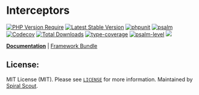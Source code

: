 # Interceptors

[![PHP Version Require](https://poser.pugx.org/spiral/interceptors/require/php)](https://packagist.org/packages/spiral/interceptors)
[![Latest Stable Version](https://poser.pugx.org/spiral/interceptors/v/stable)](https://packagist.org/packages/spiral/interceptors)
[![phpunit](https://github.com/spiral/interceptors/actions/workflows/phpunit.yml/badge.svg)](https://github.com/spiral/interceptors/actions)
[![psalm](https://github.com/spiral/interceptors/actions/workflows/psalm.yml/badge.svg)](https://github.com/spiral/interceptors/actions)
[![Codecov](https://codecov.io/gh/spiral/interceptors/branch/master/graph/badge.svg)](https://codecov.io/gh/spiral/interceptors/)
[![Total Downloads](https://poser.pugx.org/spiral/interceptors/downloads)](https://packagist.org/packages/spiral/interceptors)
[![type-coverage](https://shepherd.dev/github/spiral/interceptors/coverage.svg)](https://shepherd.dev/github/spiral/interceptors)
[![psalm-level](https://shepherd.dev/github/spiral/interceptors/level.svg)](https://shepherd.dev/github/spiral/interceptors)
<a href="https://discord.gg/8bZsjYhVVk"><img src="https://img.shields.io/badge/discord-chat-magenta.svg"></a>

<b>[Documentation](https://spiral.dev/docs/cookbook-domain-core)</b> | [Framework Bundle](https://github.com/spiral/framework)

## License:

MIT License (MIT). Please see [`LICENSE`](./LICENSE) for more information. Maintained by [Spiral Scout](https://spiralscout.com).
